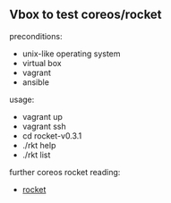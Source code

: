 Vbox to test coreos/rocket
--------------------------

preconditions:

- unix-like operating system
- virtual box
- vagrant
- ansible


usage:

- vagrant up
- vagrant ssh
-  cd rocket-v0.3.1
-  ./rkt help
-  ./rkt list


further coreos rocket reading:

- [rocket](https://github.com/coreos/rocket/blob/master/README.md)

